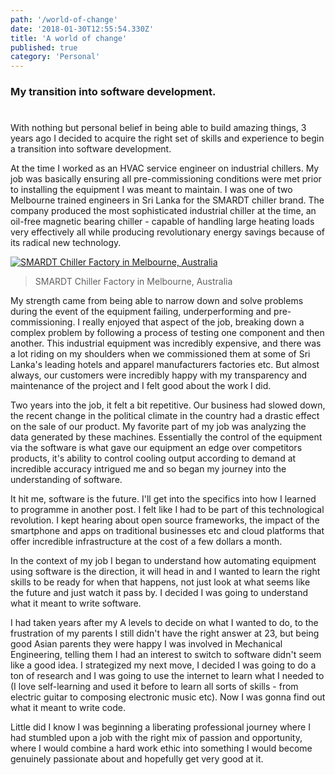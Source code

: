 ```yaml
---
path: '/world-of-change'
date: '2018-01-30T12:55:54.330Z'
title: 'A world of change'
published: true
category: 'Personal'
---
```


### My transition into software development.

# 

With nothing but personal belief in being able to build amazing things, 3 years ago I decided to acquire the right set of skills and experience to begin a transition into software development.

At the time I worked as an HVAC service engineer on industrial chillers. My job was basically ensuring all pre-commissioning conditions were met prior to installing the equipment I was meant to maintain. I was one of two Melbourne trained engineers in Sri Lanka for the SMARDT chiller brand. The company produced the most sophisticated industrial chiller at the time, an oil-free magnetic bearing chiller - capable of handling large heating loads very effectively all while producing revolutionary energy savings because of its radical new technology.

[![SMARDT Chiller Factory in Melbourne, Australia](https://preview.ibb.co/kGX8m6/20150813_172823.jpg)](http://www.smardt.com/AU-EN/default.aspx)
> SMARDT Chiller Factory in Melbourne, Australia

My strength came from being able to narrow down and solve problems during the event of the equipment failing, underperforming and pre-commissioning. I really enjoyed that aspect of the job, breaking down a complex problem by following a process of testing one component and then another. This industrial equipment was incredibly expensive, and there was a lot riding on my shoulders when we commissioned them at some of Sri Lanka's leading hotels and apparel manufacturers factories etc. But almost always, our customers were incredibly happy with my transparency and maintenance of the project and I felt good about the work I did.

Two years into the job, it felt a bit repetitive. Our business had slowed down, the recent change in the political climate in the country had a drastic effect on the sale of our product. My favorite part of my job was analyzing the data generated by these machines. Essentially the control of the equipment via the software is what gave our equipment an edge over competitors products, it's ability to control cooling output according to demand at incredible accuracy intrigued me and so began my journey into the understanding of software.

It hit me, software is the future. I'll get into the specifics into how I learned to programme in another post. I felt like I had to be part of this technological revolution. I kept hearing about open source frameworks,  the impact of the smartphone and apps on traditional businesses etc and cloud platforms that offer incredible infrastructure at the cost of a few dollars a month.

In the context of my job I began to understand how automating equipment using software is the direction, it will head in and I wanted to learn the right skills to be ready for when that happens, not just look at what seems like the future and just watch it pass by. I decided I was going to understand what it meant to write software.

I had taken years after my A levels to decide on what I wanted to do, to the frustration of my parents I still didn't have the right answer at 23, but being good Asian parents they were happy I was involved in Mechanical Engineering, telling them I had an interest to switch to software didn't seem like a good idea. I strategized my next move, I decided I was going to do a ton of research and I was going to use the internet to learn what I needed to (I love self-learning and used it before to learn all sorts of skills - from electric guitar to composing electronic music etc). Now I was gonna find out what it meant to write code. 

Little did I know I was beginning a liberating professional journey where I had stumbled upon a job with the right mix of passion and opportunity, where I would combine a hard work ethic into something I would become genuinely passionate about and hopefully get very good at it.

